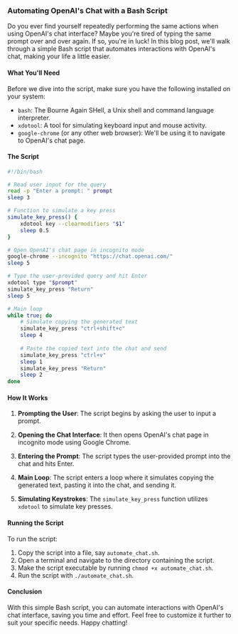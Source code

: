 ### Automating OpenAI's Chat with a Bash Script

Do you ever find yourself repeatedly performing the same actions when using OpenAI's chat interface? Maybe you're tired of typing the same prompt over and over again. If so, you're in luck! In this blog post, we'll walk through a simple Bash script that automates interactions with OpenAI's chat, making your life a little easier.

#### What You'll Need

Before we dive into the script, make sure you have the following installed on your system:

- `bash`: The Bourne Again SHell, a Unix shell and command language interpreter.
- `xdotool`: A tool for simulating keyboard input and mouse activity.
- `google-chrome` (or any other web browser): We'll be using it to navigate to OpenAI's chat page.

#### The Script

```bash
#!/bin/bash

# Read user input for the query
read -p "Enter a prompt: " prompt
sleep 3

# Function to simulate a key press
simulate_key_press() {
    xdotool key --clearmodifiers "$1"
    sleep 0.5
}

# Open OpenAI's chat page in incognito mode
google-chrome --incognito "https://chat.openai.com/"
sleep 5

# Type the user-provided query and hit Enter
xdotool type "$prompt"
simulate_key_press "Return"
sleep 5

# Main loop
while true; do
    # Simulate copying the generated text
    simulate_key_press "ctrl+shift+c"
    sleep 4
    
    # Paste the copied text into the chat and send
    simulate_key_press "ctrl+v"
    sleep 1
    simulate_key_press "Return"
    sleep 2
done
```

#### How It Works

1. **Prompting the User**: The script begins by asking the user to input a prompt.

2. **Opening the Chat Interface**: It then opens OpenAI's chat page in incognito mode using Google Chrome.

3. **Entering the Prompt**: The script types the user-provided prompt into the chat and hits Enter.

4. **Main Loop**: The script enters a loop where it simulates copying the generated text, pasting it into the chat, and sending it.

5. **Simulating Keystrokes**: The `simulate_key_press` function utilizes `xdotool` to simulate key presses.

#### Running the Script

To run the script:

1. Copy the script into a file, say `automate_chat.sh`.
2. Open a terminal and navigate to the directory containing the script.
3. Make the script executable by running `chmod +x automate_chat.sh`.
4. Run the script with `./automate_chat.sh`.

#### Conclusion

With this simple Bash script, you can automate interactions with OpenAI's chat interface, saving you time and effort. Feel free to customize it further to suit your specific needs. Happy chatting!